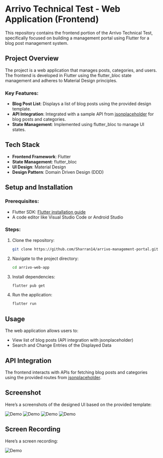 # Arrivo Technical Test - Web Application (Frontend)

This repository contains the frontend portion of the Arrivo Technical Test, specifically focused on building a management portal using Flutter for a blog post management system.

## Project Overview

The project is a web application that manages posts, categories, and users. The frontend is developed in Flutter using the flutter_bloc state management and adheres to Material Design principles.

### Key Features:
- **Blog Post List**: Displays a list of blog posts using the provided design template.
- **API Integration**: Integrated with a sample API from [jsonplaceholder](https://jsonplaceholder.typicode.com/) for blog posts and categories.
- **State Management**: Implemented using flutter_bloc to manage UI states.

## Tech Stack

- **Frontend Framework**: Flutter
- **State Management**: flutter_bloc
- **UI Design**: Material Design
- **Design Pattern**: Domain Driven Design (DDD)

## Setup and Installation

### Prerequisites:
- Flutter SDK: [Flutter installation guide](https://flutter.dev/docs/get-started/install)
- A code editor like Visual Studio Code or Android Studio

### Steps:
1. Clone the repository:
   ```bash
   git clone https://github.com/Sharran14/arrivo-management-portal.git
2. Navigate to the project directory:
   ```bash
   cd arrivo-web-app
3. Install dependencies:
   ```bash
   flutter pub get
4. Run the application:
   ```bash
   flutter run

## Usage

The web application allows users to:
- View list of blog posts (API integration with jsonplaceholder)
- Search and Change Entries of the Displayed Data

## API Integration

The frontend interacts with APIs for fetching blog posts and categories using the provided routes from [jsonplaceholder](https://jsonplaceholder.typicode.com/).

## Screenshot

Here’s a screenshots of the designed UI based on the provided template:

<img style="align-content: center;" alt="Demo" src="assets/Screenshot1.png">
<img style="align-content: center;" alt="Demo" src="assets/Screenshot2.png">
<img style="align-content: center;" alt="Demo" src="assets/Screenshot3.png">
<img style="align-content: center;" alt="Demo" src="assets/Screenshot4.png">

## Screen Recording 

Here’s a screen recording:

<img style="align-content: center;" alt="Demo" src="assets/Recording.gif">
